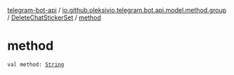 [telegram-bot-api](../../index.md) / [io.github.oleksivio.telegram.bot.api.model.method.group](../index.md) / [DeleteChatStickerSet](index.md) / [method](./method.md)

# method

`val method: `[`String`](https://kotlinlang.org/api/latest/jvm/stdlib/kotlin/-string/index.html)